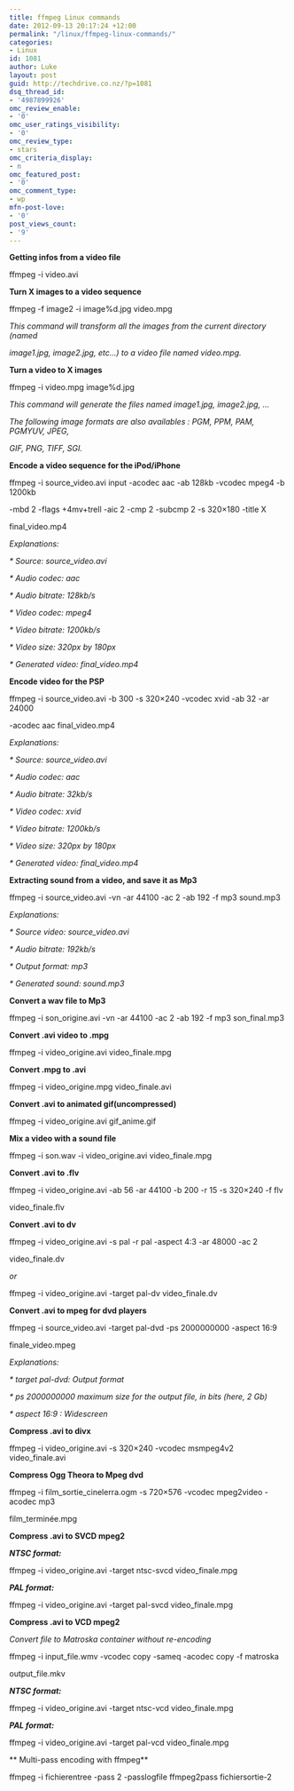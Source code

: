 ```yaml
---
title: ffmpeg Linux commands
date: 2012-09-13 20:17:24 +12:00
permalink: "/linux/ffmpeg-linux-commands/"
categories:
- Linux
id: 1081
author: Luke
layout: post
guid: http://techdrive.co.nz/?p=1081
dsq_thread_id:
- '4987899926'
omc_review_enable:
- '0'
omc_user_ratings_visibility:
- '0'
omc_review_type:
- stars
omc_criteria_display:
- n
omc_featured_post:
- '0'
omc_comment_type:
- wp
mfn-post-love:
- '0'
post_views_count:
- '9'
---
```


**Getting infos from a video file**

ffmpeg -i video.avi

**Turn X images to a video sequence**

ffmpeg -f image2 -i image%d.jpg video.mpg

_This command will transform all the images from the current directory (named_
  
_image1.jpg, image2.jpg, etc…) to a video file named video.mpg._

**Turn a video to X images**

ffmpeg -i video.mpg image%d.jpg

_This command will generate the files named image1.jpg, image2.jpg, …_

_The following image formats are also availables : PGM, PPM, PAM, PGMYUV, JPEG,_
  
_GIF, PNG, TIFF, SGI._

**Encode a video sequence for the iPod/iPhone**

ffmpeg -i source_video.avi input -acodec aac -ab 128kb -vcodec mpeg4 -b 1200kb
  
-mbd 2 -flags +4mv+trell -aic 2 -cmp 2 -subcmp 2 -s 320&#215;180 -title X
  
final_video.mp4

_Explanations:_

_* Source: source_video.avi_
  
_* Audio codec: aac_
  
_* Audio bitrate: 128kb/s_
  
_* Video codec: mpeg4_
  
_* Video bitrate: 1200kb/s_
  
_* Video size: 320px by 180px_
  
_* Generated video: final_video.mp4_

**Encode video for the PSP**

ffmpeg -i source_video.avi -b 300 -s 320&#215;240 -vcodec xvid -ab 32 -ar 24000
  
-acodec aac final_video.mp4

_Explanations:_

_* Source: source_video.avi_
  
_* Audio codec: aac_
  
_* Audio bitrate: 32kb/s_
  
_* Video codec: xvid_
  
_* Video bitrate: 1200kb/s_
  
_* Video size: 320px by 180px_
  
_* Generated video: final_video.mp4_

**Extracting sound from a video, and save it as Mp3**

ffmpeg -i source_video.avi -vn -ar 44100 -ac 2 -ab 192 -f mp3 sound.mp3

_Explanations:_

_* Source video: source_video.avi_
  
_* Audio bitrate: 192kb/s_
  
_* Output format: mp3_
  
_* Generated sound: sound.mp3_

**Convert a wav file to Mp3**

ffmpeg -i son\_origine.avi -vn -ar 44100 -ac 2 -ab 192 -f mp3 son\_final.mp3

**Convert .avi video to .mpg**

ffmpeg -i video\_origine.avi video\_finale.mpg

**Convert .mpg to .avi**

ffmpeg -i video\_origine.mpg video\_finale.avi

**Convert .avi to animated gif(uncompressed)**

ffmpeg -i video\_origine.avi gif\_anime.gif

**Mix a video with a sound file**

ffmpeg -i son.wav -i video\_origine.avi video\_finale.mpg

**Convert .avi to .flv**

ffmpeg -i video_origine.avi -ab 56 -ar 44100 -b 200 -r 15 -s 320&#215;240 -f flv
  
video_finale.flv

**Convert .avi to dv**

ffmpeg -i video_origine.avi -s pal -r pal -aspect 4:3 -ar 48000 -ac 2
  
video_finale.dv

_or_

ffmpeg -i video\_origine.avi -target pal-dv video\_finale.dv

**Convert .avi to mpeg for dvd players**

ffmpeg -i source_video.avi -target pal-dvd -ps 2000000000 -aspect 16:9
  
finale_video.mpeg

_Explanations:_

_* target pal-dvd: Output format_
  
_* ps 2000000000 maximum size for the output file, in bits (here, 2 Gb)_
  
_* aspect 16:9 : Widescreen_

**Compress .avi to divx**

ffmpeg -i video\_origine.avi -s 320&#215;240 -vcodec msmpeg4v2 video\_finale.avi

**Compress Ogg Theora to Mpeg dvd**

ffmpeg -i film\_sortie\_cinelerra.ogm -s 720&#215;576 -vcodec mpeg2video -acodec mp3
  
film_terminée.mpg

**Compress .avi to SVCD mpeg2**

_**NTSC format:**_

ffmpeg -i video\_origine.avi -target ntsc-svcd video\_finale.mpg

_**PAL format:**_

ffmpeg -i video\_origine.avi -target pal-svcd video\_finale.mpg

**Compress .avi to VCD mpeg2**

_Convert file to Matroska container without re-encoding_

ffmpeg -i input_file.wmv -vcodec copy -sameq -acodec copy -f matroska
  
output_file.mkv

_**NTSC format:**_

ffmpeg -i video\_origine.avi -target ntsc-vcd video\_finale.mpg

_**PAL format:**_

ffmpeg -i video\_origine.avi -target pal-vcd video\_finale.mpg

** Multi-pass encoding with ffmpeg**

ffmpeg -i fichierentree -pass 2 -passlogfile ffmpeg2pass fichiersortie-2

&nbsp;